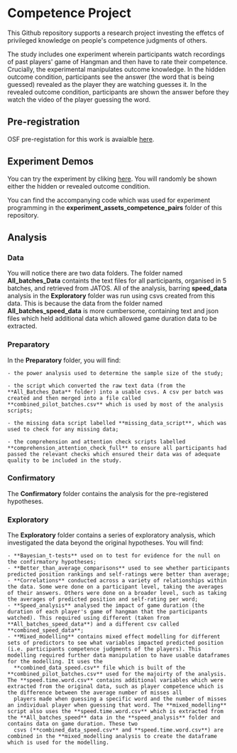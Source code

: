 # Competence Project

This Github repository supports a research project investing the effetcs of privileged knowledge on people's competence judgments of others. 

The study includes one experiment wherein participants watch recordings of past players' game of Hangman and then have to rate their competence. Crucially, the experimental manipulates outcome knowledge. In the hidden outcome condition, participants see the answer (the word that is being guessed) revealed as the player they are watching guesses it. In the revealed outcome condition, participants are shown the answer before they watch the video of the player guessing the word. 

## Pre-registration 

OSF pre-registation for this work is avaialble [here]([url](https://osf.io/khxn5)). 

## Experiment Demos

You can try the experiment by cliking [here]([url](http://161.35.32.77/publix/nsICzQho4ps)). You will randomly be shown either the hidden or revealed outcome condition. 

You can find the accompanying code which was used for experiment programming in the **experiment_assets_competence_pairs** folder of this repository. 

## Analysis 

### Data 
You will notice there are two data folders. The folder named **All_batches_Data** containts the text files for all participants, organised in 5 batches, and retrieved from JATOS. All of the analysis, barring **speed_data** analysis in the **Exploratory** folder was run using csvs created from this data. This is because the data from the folder named **All_batches_speed_data** is more cumbersome, containing text and json files which held additional data which allowed game duration data to be extracted. 

### Preparatory
In the **Preparatory** folder, you will find:

    - the power analysis used to determine the sample size of the study;
    
    - the script which converted the raw text data (from the **All_Batches_Data** folder) into a usable csvs. A csv per batch was created and then merged into a file called **combined_pilot_batches.csv** which is used by most of the analysis scripts; 
    
    - the missing data script labelled **missing_data_script**, which was used to check for any missing data;
    
    - the comprehension and attention check scripts labelled **comprehension_attention_check_full** to ensure all participants had passed the relevant checks which ensured their data was of adequate quality to be included in the study. 

### Confirmatory 
The **Confirmatory** folder contains the analysis for the pre-registered hypotheses. 

### Exploratory
The **Exploratory** folder contains a series of exploratory analysis, which investigated the data beyond the original hypotheses. You will find: 

    - **Bayesian_t-tests** used on to test for evidence for the null on the confirmatory hypotheses;
    - **Better_than_average_comparisons** used to see whether participants predicted position rankings and self-ratings were better than average;
    - **Correlations** conducted across a variety of relationships within the data. Some were done on a participant level, taking the averages of their answers. Others were done on a broader level, such as taking the averages of predicted position and self-rating per word; 
    - **Speed_analysis** analysed the impact of game duration (the duration of each player's game of hangman that the participants watched). This required using different (taken from **All_batches_speed_data**) and a different csv called **combined_speed_data**;
    - **Mixed_modelling** contains mixed effect modelling for different sets of predictors to see what variables impacted predicted position (i.e. participants competence judgments of the players). This modelling required further data manipulation to have usable dataframes for the modelling. It uses the                      
      **combined_data_speed.csv** file which is built of the **combined_pilot_batches.csv** used for the majoirty of the analysis. The **speed.time.word.csv** contains additional variables which were extracted from the original data, such as player competence which is the difference between the average number of misses all 
      players made when guessing a specific word and the number of misses an individual player when guessing that word. The **mixed_modelling** script also uses the **speed.time.word.csv** which is extracted from the **All_batches_speed** data in the **speed_analysis** folder and contains data on game duration. These two 
      csvs (**combined_data_speed.csv** and **speed.time.word.csv**) are combined in the **mixed_modelling analysis to create the dataframe which is used for the modelling.  
    
